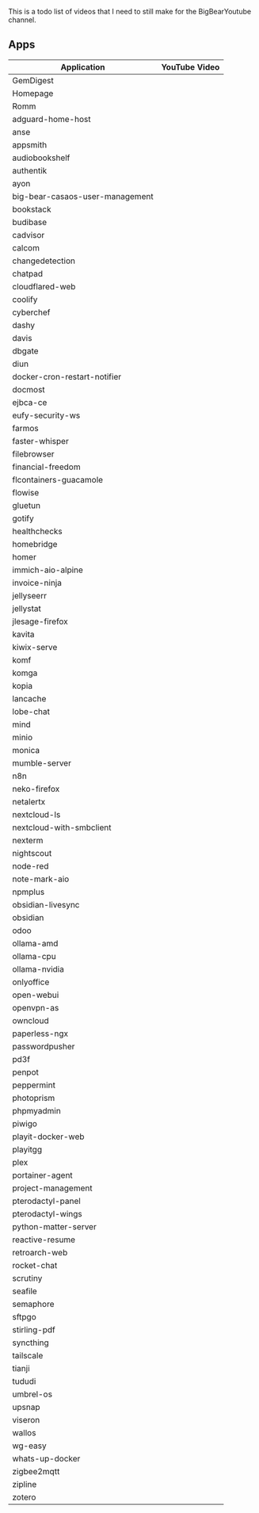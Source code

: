 This is a todo list of videos that I need to still make for the BigBearYoutube channel.

## Apps

| Application | YouTube Video |
| --- | --- |
| GemDigest |  |
| Homepage |  |
| Romm |  |
| adguard-home-host |  |
| anse |  |
| appsmith |  |
| audiobookshelf |  |
| authentik |  |
| ayon |  |
| big-bear-casaos-user-management |  |
| bookstack |  |
| budibase |  |
| cadvisor |  |
| calcom |  |
| changedetection |  |
| chatpad |  |
| cloudflared-web |  |
| coolify |  |
| cyberchef |  |
| dashy |  |
| davis |  |
| dbgate |  |
| diun |  |
| docker-cron-restart-notifier |  |
| docmost |  |
| ejbca-ce |  |
| eufy-security-ws |  |
| farmos |  |
| faster-whisper |  |
| filebrowser |  |
| financial-freedom |  |
| flcontainers-guacamole |  |
| flowise |  |
| gluetun |  |
| gotify |  |
| healthchecks |  |
| homebridge |  |
| homer |  |
| immich-aio-alpine |  |
| invoice-ninja |  |
| jellyseerr |  |
| jellystat |  |
| jlesage-firefox |  |
| kavita |  |
| kiwix-serve |  |
| komf |  |
| komga |  |
| kopia |  |
| lancache |  |
| lobe-chat |  |
| mind |  |
| minio |  |
| monica |  |
| mumble-server |  |
| n8n |  |
| neko-firefox |  |
| netalertx |  |
| nextcloud-ls |  |
| nextcloud-with-smbclient |  |
| nexterm |  |
| nightscout |  |
| node-red |  |
| note-mark-aio |  |
| npmplus |  |
| obsidian-livesync |  |
| obsidian |  |
| odoo |  |
| ollama-amd |  |
| ollama-cpu |  |
| ollama-nvidia |  |
| onlyoffice |  |
| open-webui |  |
| openvpn-as |  |
| owncloud |  |
| paperless-ngx |  |
| passwordpusher |  |
| pd3f |  |
| penpot |  |
| peppermint |  |
| photoprism |  |
| phpmyadmin |  |
| piwigo |  |
| playit-docker-web |  |
| playitgg |  |
| plex |  |
| portainer-agent |  |
| project-management |  |
| pterodactyl-panel |  |
| pterodactyl-wings |  |
| python-matter-server |  |
| reactive-resume |  |
| retroarch-web |  |
| rocket-chat |  |
| scrutiny |  |
| seafile |  |
| semaphore |  |
| sftpgo |  |
| stirling-pdf |  |
| syncthing |  |
| tailscale |  |
| tianji |  |
| tududi |  |
| umbrel-os |  |
| upsnap |  |
| viseron |  |
| wallos |  |
| wg-easy |  |
| whats-up-docker |  |
| zigbee2mqtt |  |
| zipline |  |
| zotero |  |

